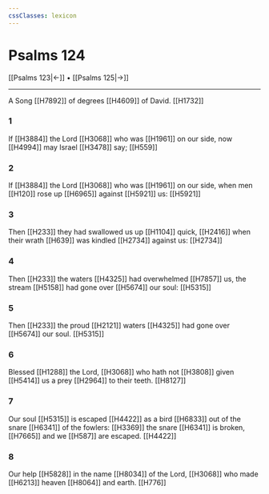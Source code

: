 ```yaml
---
cssClasses: lexicon
---
```

# Psalms 124

[[Psalms 123|←]] • [[Psalms 125|→]]

---

A Song [[H7892]] of degrees [[H4609]] of David. [[H1732]]

### 1
If [[H3884]] the Lord [[H3068]] who was [[H1961]] on our side, now [[H4994]] may Israel [[H3478]] say; [[H559]]

### 2
If [[H3884]] the Lord [[H3068]] who was [[H1961]] on our side, when men [[H120]] rose up [[H6965]] against [[H5921]] us: [[H5921]]

### 3
Then [[H233]] they had swallowed us up [[H1104]] quick, [[H2416]] when their wrath [[H639]] was kindled [[H2734]] against us: [[H2734]]

### 4
Then [[H233]] the waters [[H4325]] had overwhelmed [[H7857]] us, the stream [[H5158]] had gone over [[H5674]] our soul: [[H5315]]

### 5
Then [[H233]] the proud [[H2121]] waters [[H4325]] had gone over [[H5674]] our soul. [[H5315]]

### 6
Blessed [[H1288]] the Lord, [[H3068]] who hath not [[H3808]] given [[H5414]] us a prey [[H2964]] to their teeth. [[H8127]]

### 7
Our soul [[H5315]] is escaped [[H4422]] as a bird [[H6833]] out of the snare [[H6341]] of the fowlers: [[H3369]] the snare [[H6341]] is broken, [[H7665]] and we [[H587]] are escaped. [[H4422]]

### 8
Our help [[H5828]] in the name [[H8034]] of the Lord, [[H3068]] who made [[H6213]] heaven [[H8064]] and earth. [[H776]]
